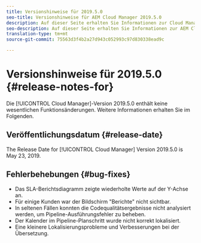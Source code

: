 ```yaml
---
title: Versionshinweise für 2019.5.0
seo-title: Versionshinweise für AEM Cloud Manager 2019.5.0
description: Auf dieser Seite erhalten Sie Informationen zur Cloud Manager-Version 2019.5.0.
seo-description: Auf dieser Seite erhalten Sie Informationen zur AEM Cloud Manager-Version 2019.5.0.
translation-type: tm+mt
source-git-commit: 75563d3f4b2a27d943c052993c97d830338ead9c

---
```



# Versionshinweise für 2019.5.0 {#release-notes-for}

Die [!UICONTROL Cloud Manager]-Version 2019.5.0 enthält keine wesentlichen Funktionsänderungen. Weitere Informationen erhalten Sie im Folgenden.

## Veröffentlichungsdatum {#release-date}

The Release Date for [!UICONTROL Cloud Manager] Version 2019.5.0 is May 23, 2019.


## Fehlerbehebungen {#bug-fixes}

* Das SLA-Berichtsdiagramm zeigte wiederholte Werte auf der Y-Achse an.
* Für einige Kunden war der Bildschirm &quot;Berichte&quot; nicht sichtbar.
* In seltenen Fällen konnten die Codequalitätsergebnisse nicht analysiert werden, um Pipeline-Ausführungsfehler zu beheben.
* Der Kalender im Pipeline-Planschritt wurde nicht korrekt lokalisiert.
* Eine kleinere Lokalisierungsprobleme und Verbesserungen bei der Übersetzung.
